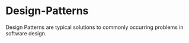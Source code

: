 # Design-Patterns
Design Patterns are typical solutions to commonly occurring problems in software design.
